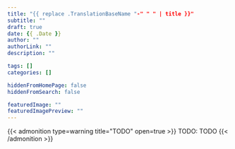 ```yaml
---
title: "{{ replace .TranslationBaseName "-" " " | title }}"
subtitle: ""
draft: true
date: {{ .Date }}
author: ""
authorLink: ""
description: ""

tags: []
categories: []

hiddenFromHomePage: false
hiddenFromSearch: false

featuredImage: ""
featuredImagePreview: ""
---
```


{{< admonition type=warning title="TODO" open=true >}}
TODO: TODO
{{< /admonition >}}